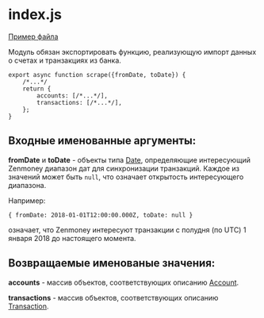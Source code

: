 # index.js

[Пример файла](../../src/plugins/example/index.js)

Модуль обязан экспортировать функцию, реализующую импорт данных о счетах и транзакциях из банка.

```
export async function scrape({fromDate, toDate}) {
    /*...*/
    return {
        accounts: [/*...*/],
        transactions: [/*...*/],
    };
}
```

## Входные именованные аргументы:

**fromDate** и **toDate** - объекты типа [Date](https://developer.mozilla.org/en-US/docs/Web/JavaScript/Reference/Global_Objects/Date), определяющие интересующий Zenmoney диапазон дат для синхронизации транзакций. Каждое из значений может быть `null`, что означает открытость интересующего диапазона.

Например:

```
{ fromDate: 2018-01-01T12:00:00.000Z, toDate: null }
```

означает, что Zenmoney интересуют транзакции с полудня (по UTC) 1 января 2018 до настоящего момента.

## Возвращаемые именованые значения:

**accounts** - массив объектов, соответствующих описанию [Account](../schema/Account.md).

**transactions** - массив объектов, соответствующих описанию [Transaction](../schema/Transaction.md).
